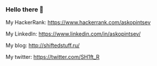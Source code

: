 ### Hello there 👋

<!--
**askopintsev/askopintsev** is a ✨ _special_ ✨ repository because its `README.md` (this file) appears on your GitHub profile.

https://habr.com/ru/post/532248/

Here are some ideas to get you started:

- 🔭 I’m currently working on ...
- 🌱 I’m currently learning ...
- 👯 I’m looking to collaborate on ...
- 🤔 I’m looking for help with ...
- 💬 Ask me about ...
- 📫 How to reach me: ...
- 😄 Pronouns: ...
- ⚡ Fun fact: ...
-->
My HackerRank: https://www.hackerrank.com/askopintsev

My LinkedIn: https://www.linkedin.com/in/askopintsev/

My blog: http://shiftedstuff.ru/

My twitter: https://twitter.com/SH1ft_R
